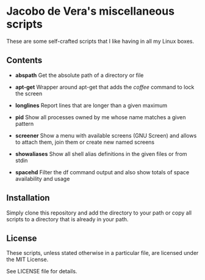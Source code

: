 # Jacobo de Vera's miscellaneous scripts

These are some self-crafted scripts that I like having in all my Linux boxes.

## Contents

 * **abspath**
   Get the absolute path of a directory or file

 * **apt-get**
   Wrapper around apt-get that adds the *coffee* command to lock the screen

 * **longlines**
   Report lines that are longer than a given maximum

 * **pid**
   Show all processes owned by me whose name matches a given pattern

 * **screener**
   Show a menu with available screens (GNU Screen) and allows to attach them,
   join them or create new named screens

 * **showaliases**
   Show all shell alias definitions in the given files or from stdin

 * **spacehd**
   Filter the df command output and also show totals of space availability and
   usage

## Installation

Simply clone this repository and add the directory to your path or copy all
scripts to a directory that is already in your path.

## License

These scripts, unless stated otherwise in a particular file, are licensed
under the MIT License.

See LICENSE file for details.
